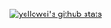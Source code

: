 [![yellowei's github stats](https://github-readme-stats.vercel.app/api?username=yellowei)](hattps://github.com/anuraghazra/github-readme-stats)
